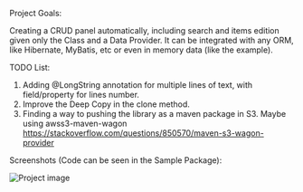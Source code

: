Project Goals:

Creating a CRUD panel automatically, including search and items edition given only the Class and a Data Provider. It can be integrated with any ORM, like Hibernate, MyBatis, etc or even in memory data (like the example).

TODO List:

1. Adding @LongString annotation for multiple lines of text, with field/property for lines number.
2. Improve the Deep Copy in the clone method.
3. Finding a way to pushing the library as a maven package in S3. Maybe using awss3-maven-wagon
https://stackoverflow.com/questions/850570/maven-s3-wagon-provider

Screenshots (Code can be seen in the Sample Package):

![Project image](https://user-images.githubusercontent.com/125213550/218573836-55fea625-5872-48a2-a398-427f8561dffc.png)

